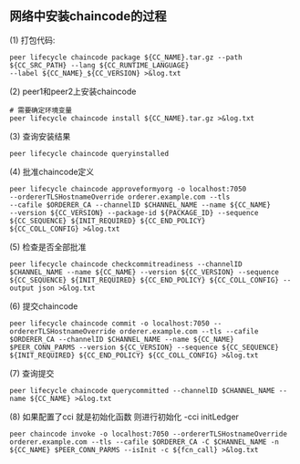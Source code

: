 ## 网络中安装chaincode的过程

(1) 打包代码:

    peer lifecycle chaincode package ${CC_NAME}.tar.gz --path ${CC_SRC_PATH} --lang ${CC_RUNTIME_LANGUAGE} 
    --label ${CC_NAME}_${CC_VERSION} >&log.txt
    
(2) peer1和peer2上安装chaincode

    # 需要确定环境变量
    peer lifecycle chaincode install ${CC_NAME}.tar.gz >&log.txt
    
(3) 查询安装结果

    peer lifecycle chaincode queryinstalled
    
(4) 批准chaincode定义

    peer lifecycle chaincode approveformyorg -o localhost:7050 
    --ordererTLSHostnameOverride orderer.example.com --tls 
    --cafile $ORDERER_CA --channelID $CHANNEL_NAME --name ${CC_NAME} 
    --version ${CC_VERSION} --package-id ${PACKAGE_ID} --sequence ${CC_SEQUENCE} ${INIT_REQUIRED} ${CC_END_POLICY} 
    ${CC_COLL_CONFIG} >&log.txt
    
(5) 检查是否全部批准

    peer lifecycle chaincode checkcommitreadiness --channelID $CHANNEL_NAME --name ${CC_NAME} --version ${CC_VERSION} --sequence ${CC_SEQUENCE} ${INIT_REQUIRED} ${CC_END_POLICY} ${CC_COLL_CONFIG} --output json >&log.txt
       
(6) 提交chaincode

    peer lifecycle chaincode commit -o localhost:7050 --ordererTLSHostnameOverride orderer.example.com --tls --cafile $ORDERER_CA --channelID $CHANNEL_NAME --name ${CC_NAME} $PEER_CONN_PARMS --version ${CC_VERSION} --sequence ${CC_SEQUENCE} ${INIT_REQUIRED} ${CC_END_POLICY} ${CC_COLL_CONFIG} >&log.txt

(7) 查询提交

    peer lifecycle chaincode querycommitted --channelID $CHANNEL_NAME --name ${CC_NAME} >&log.txt
    
(8) 如果配置了cci 就是初始化函数 则进行初始化 -cci initLedger

    peer chaincode invoke -o localhost:7050 --ordererTLSHostnameOverride orderer.example.com --tls --cafile $ORDERER_CA -C $CHANNEL_NAME -n ${CC_NAME} $PEER_CONN_PARMS --isInit -c ${fcn_call} >&log.txt
    
